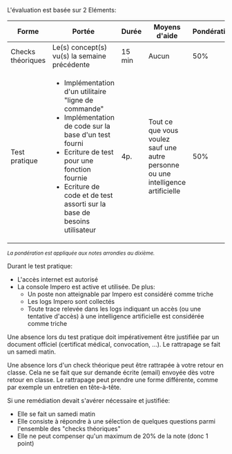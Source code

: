 L'évaluation est basée sur 2 Eléments:

| Forme | Portée | Durée | Moyens d'aide | Pondération | Semaine |
|---|---|---|---|---|---|
|Checks théoriques | Le(s) concept(s) vu(s) la semaine précédente | 15 min | Aucun | 50%|2,3,4,5,6 et 8|
|Test pratique | <ul><li>Implémentation d'un utilitaire "ligne de commande"</li><li>Implémentation de code sur la base d'un test fourni</li><li>Ecriture de test pour une fonction fournie</li><li>Ecriture de code et de test assorti sur la base de besoins utilisateur</li></ul> | 4p.| Tout ce que vous voulez sauf une autre personne ou une intelligence artificielle | 50%|7|

<small>_La pondération est appliquée aux notes arrondies au dixième._</small>

Durant le test pratique:
- L'accès internet est autorisé
- La console Impero est active et utilisée. De plus:
  - Un poste non atteignable par Impero est considéré comme triche
  - Les logs Impero sont collectés
  - Toute trace relevée dans les logs indiquant un accès (ou une tentative d'accès) à une intelligence artificielle est considérée comme triche

Une absence lors du test pratique doit impérativement être justifiée par un document officiel (certificat médical, convocation, ...). Le rattrapage se fait un samedi matin.

Une absence lors d'un check théorique peut être rattrapée à votre retour en classe. Cela ne se fait que sur demande écrite (email) envoyée dès votre retour en classe. Le rattrapage peut prendre une forme différente, comme par exemple un entretien en tête-à-tête.

Si une remédiation devait s'avérer nécessaire et justifiée:
- Elle se fait un samedi matin
- Elle consiste à répondre à une sélection de quelques questions parmi l'ensemble des "checks théoriques"
- Elle ne peut compenser qu'un maximum de 20% de la note (donc 1 point)